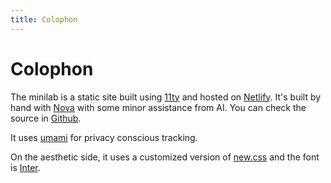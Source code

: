 ```yaml
---
title: Colophon
---
```


# Colophon

The minilab is a static site built using [11ty](https://www.11ty.dev) and hosted
on [Netlify](https://www.netlify.com). It's built by hand with
[Nova](https://nova.app) with some minor assistance from AI. You can check the
source in [Github](https://github.com/eduar-io/minilab.co).

It uses [umami](https://umami.is) for privacy conscious tracking.

On the aesthetic side, it uses a customized version of
[new.css](https://newcss.net/usage) and the font is
[Inter](https://rsms.me/inter/).
